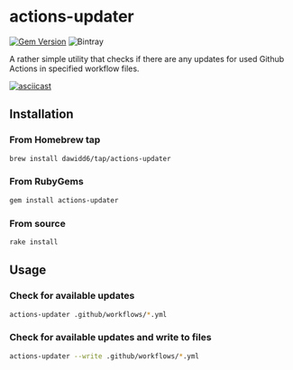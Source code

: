 # actions-updater

[![Gem Version](https://badge.fury.io/rb/actions-updater.svg)](https://badge.fury.io/rb/actions-updater)
![Bintray](https://img.shields.io/bintray/v/dawidd6/bottles-tap/actions-updater?label=homebrew%20version)

A rather simple utility that checks if there are any updates for used Github Actions in specified workflow files.

[![asciicast](https://asciinema.org/a/fV29jfCVcwza1uWlYrwyXHaWG.svg)](https://asciinema.org/a/fV29jfCVcwza1uWlYrwyXHaWG)

## Installation

### From Homebrew tap

```sh
brew install dawidd6/tap/actions-updater
```

### From RubyGems

```sh
gem install actions-updater
```

### From source

```sh
rake install
```

## Usage

### Check for available updates

```sh
actions-updater .github/workflows/*.yml
```

### Check for available updates and write to files

```sh
actions-updater --write .github/workflows/*.yml
```
